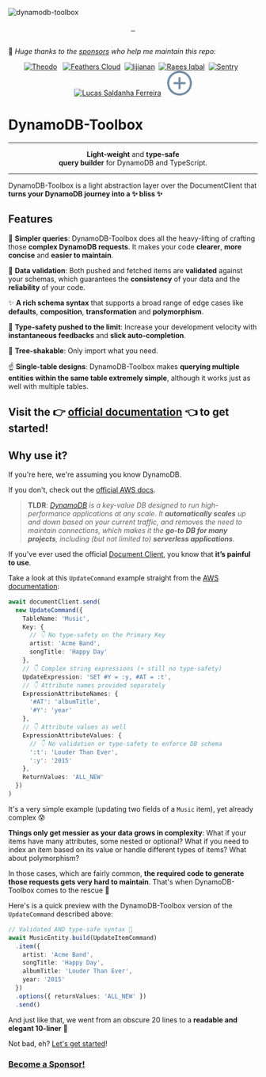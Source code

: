 ![dynamodb-toolbox](https://user-images.githubusercontent.com/2053544/69847647-b7910780-1245-11ea-8403-a35a0158f3aa.png)

<p align="center">
  <a aria-label="NPM version" href="https://www.npmjs.com/package/dynamodb-toolbox">
    <img alt="" src="https://img.shields.io/npm/v/dynamodb-toolbox?color=a2c8f7&style=for-the-badge">
  </a>
  <a aria-label="License" href="https://github.com/dynamodb-toolbox/dynamodb-toolbox/blob/main/LICENSE">
    <img alt="" src="https://img.shields.io/github/license/dynamodb-toolbox/dynamodb-toolbox?color=%230e355b&style=for-the-badge">
  </a>
    <img alt="" src=https://img.shields.io/npm/dt/dynamodb-toolbox?color=%232e6ca9&style=for-the-badge>
    <br/>
    <br/>
</p>

💖 _Huge thanks to the [sponsors](https://github.com/sponsors/ThomasAribart) who help me maintain this repo:_

<p align="center">
  <a href="https://www.theodo.fr/"><img src="https://github.com/theodo.png" width="50px" alt="Theodo" title="Theodo"/></a></td>&nbsp;&nbsp;
  <!-- sponsors --><a href="https://github.com/featherscloud"><img src="https://github.com/featherscloud.png" width="50px" alt="Feathers Cloud" title="Feathers Cloud"/></a>&nbsp;&nbsp;<a href="https://github.com/li-jia-nan"><img src="https://github.com/li-jia-nan.png" width="50px" alt="lijianan" title="lijianan"/></a>&nbsp;&nbsp;<a href="https://github.com/RaeesBhatti"><img src="https://github.com/RaeesBhatti.png" width="50px" alt="Raees Iqbal" title="Raees Iqbal"/></a>&nbsp;&nbsp;<a href="https://github.com/getsentry"><img src="https://github.com/getsentry.png" width="50px" alt="Sentry" title="Sentry"/></a>&nbsp;&nbsp;<a href="https://github.com/lucas-subli"><img src="https://github.com/lucas-subli.png" width="50px" alt="Lucas Saldanha Ferreira" title="Lucas Saldanha Ferreira"/></a>&nbsp;&nbsp;<!-- sponsors -->
  <a href="https://github.com/sponsors/ThomasAribart"><img src="assets/plus-sign.png" width="50px" alt="Plus sign" title="Your brand here!"/></a>
</p>

# DynamoDB-Toolbox <!-- omit in toc -->

---

<p align="center"><b>Light-weight</b> and <b>type-safe</b><br/><b>query builder</b> for DynamoDB and TypeScript.</p>

---

DynamoDB-Toolbox is a light abstraction layer over the DocumentClient that **turns your DynamoDB journey into a ✨ bliss ✨**

## Features <!-- omit in toc -->

🤗 **Simpler queries**: DynamoDB-Toolbox does all the heavy-lifting of crafting those **complex DynamoDB requests**. It makes your code **clearer**, **more concise** and **easier to maintain**.

📐 **Data validation**: Both pushed and fetched items are **validated** against your schemas, which guarantees the **consistency** of your data and the **reliability** of your code.

✨ **A rich schema syntax** that supports a broad range of edge cases like **defaults**, **composition**, **transformation** and **polymorphism**.

🌈 **Type-safety pushed to the limit**: Increase your development velocity with **instantaneous feedbacks** and **slick auto-completion**.

🌴 **Tree-shakable**: Only import what you need.

☝️ **Single-table designs**: DynamoDB-Toolbox makes **querying multiple entities within the same table extremely simple**, although it works just as well with multiple tables.

## Visit the 👉 [official documentation](https://dynamodbtoolbox.com/) 👈 to get started! <!-- omit in toc -->

## Why use it? <!-- omit in toc -->

If you're here, we're assuming you know DynamoDB.

If you don't, check out the [official AWS docs](https://aws.amazon.com/dynamodb).

> **TLDR**: _[DynamoDB](https://aws.amazon.com/dynamodb) is a key-value DB designed to run high-performance applications at any scale. It **automatically scales** up and down based on your current traffic, and removes the need to maintain connections, which makes it the **go-to DB for many projects**, including (but not limited to) **serverless applications**._

If you've ever used the official [Document Client](https://docs.aws.amazon.com/sdk-for-javascript/v3/developer-guide/dynamodb-example-dynamodb-utilities.html), you know that **it’s painful to use**.

Take a look at this `UpdateCommand` example straight from the [AWS documentation](https://docs.aws.amazon.com/AWSJavaScriptSDK/v3/latest/client/dynamodb/command/UpdateItemCommand/):

```ts
await documentClient.send(
  new UpdateCommand({
    TableName: 'Music',
    Key: {
      // 👇 No type-safety on the Primary Key
      artist: 'Acme Band',
      songTitle: 'Happy Day'
    },
    // 👇 Complex string expressions (+ still no type-safety)
    UpdateExpression: 'SET #Y = :y, #AT = :t',
    // 👇 Attribute names provided separately
    ExpressionAttributeNames: {
      '#AT': 'albumTitle',
      '#Y': 'year'
    },
    // 👇 Attribute values as well
    ExpressionAttributeValues: {
      // 👇 No validation or type-safety to enforce DB schema
      ':t': 'Louder Than Ever',
      ':y': '2015'
    },
    ReturnValues: 'ALL_NEW'
  })
)
```

It's a very simple example (updating two fields of a `Music` item), yet already complex 😰

**Things only get messier as your data grows in complexity**: What if your items have many attributes, some nested or optional? What if you need to index an item based on its value or handle different types of items? What about polymorphism?

In those cases, which are fairly common, **the required code to generate those requests gets very hard to maintain**. That's when DynamoDB-Toolbox comes to the rescue 💪

Here's is a quick preview with the DynamoDB-Toolbox version of the `UpdateCommand` described above:

```ts
// Validated AND type-safe syntax 🙌
await MusicEntity.build(UpdateItemCommand)
  .item({
    artist: 'Acme Band',
    songTitle: 'Happy Day',
    albumTitle: 'Louder Than Ever',
    year: '2015'
  })
  .options({ returnValues: 'ALL_NEW' })
  .send()
```

And just like that, we went from an obscure 20 lines to a **readable and elegant 10-liner** 🤩

Not bad, eh? [Let's get started](https://dynamodbtoolbox.com/)!

### [Become a Sponsor!](https://github.com/sponsors/thomasaribart/)
